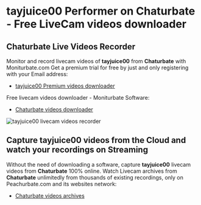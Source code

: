 # tayjuice00 Performer on Chaturbate - Free LiveCam videos downloader

## Chaturbate Live Videos Recorder

Monitor and record livecam videos of **tayjuice00** from **Chaturbate** with Moniturbate.com
Get a premium trial for free by just and only registering with your Email address:
* [tayjuice00 Premium videos downloader](https://moniturbate.com/request-demo-licence-key.html)

Free livecam videos downloader - Moniturbate Software:
* [Chaturbate videos downloader](https://moniturbate.com/moniturbate-download-software.html)

![tayjuice00 livecam videos recorder](https://peachurnet.com/templates/moniturbate-software.png)


## Capture tayjuice00 videos from the Cloud and watch your recordings on Streaming

Without the need of downloading a software, capture **tayjuice00** livecam videos from **Chaturbate** 100% online.
Watch Livecam archives from **Chaturbate** unlimitedly from thousands of existing recordings, only on Peachurbate.com and its websites network:
* [Chaturbate videos archives](https://peachurnet.com/)